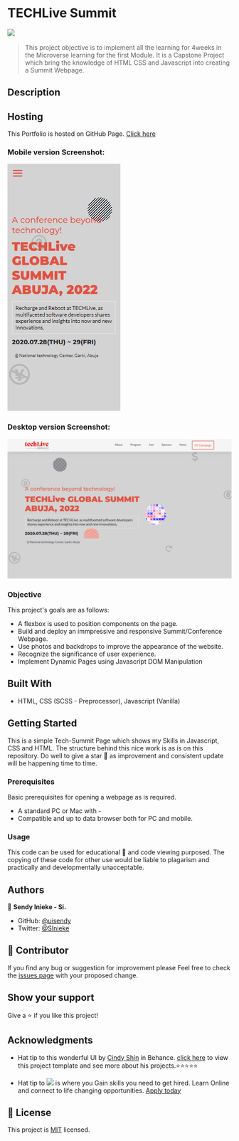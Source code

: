 # TECHLive Summit

![](https://img.shields.io/badge/Microverse-blueviolet)

> This project objective is to implement all the learning for 4weeks in the Microverse learning for the first Module. It is a Capstone Project which bring the knowledge of HTML CSS and Javascript into creating a Summit Webpage.

## Description

## Hosting

This Portfolio is hosted on GitHub Page. [Click here](https://uisendy.github.io/TechLive-Summit/)

### Mobile version Screenshot:

![screenshot](./asset/images/Completed%20Project/Mobile%20Ver.PNG)

### Desktop version Screenshot:

![screenshot](./asset/images/Completed%20Project/Desktop%20Ver.PNG)

### Objective

This project's goals are as follows:

- A flexbox is used to position components on the page.
- Build and deploy an immpressive and responsive Summit/Conference Webpage.
- Use photos and backdrops to improve the appearance of the website.
- Recognize the significance of user experience.
- Implement Dynamic Pages using Javascript DOM Manipulation

## Built With

- HTML, CSS (SCSS - Preprocessor), Javascript (Vanilla)

## Getting Started

This is a simple Tech-Summit Page which shows my Skills in Javascript, CSS and HTML. The structure behind this nice work is as is on this repository. Do well to give a star 🌟 as improvement and consistent update will be happening time to time.

### Prerequisites

Basic prerequisites for opening a webpage as is required.

- A standard PC or Mac with -
- Compatible and up to data browser both for PC and mobile.

### Usage

This code can be used for educational 📘 and code viewing purposed. The copying of these code for other use would be liable to plagarism and practically and developmentally unacceptable.

## Authors

👤 **Sendy Inieke - Si.**

- GitHub: [@uisendy](https://github.com/uisendy)
- Twitter: [@SInieke](https://twitter.com/SInieke)

## 🤝 Contributor

If you find any bug or suggestion for improvement please Feel free to check the [issues page](../../issues/) with your proposed change.

## Show your support

Give a ⭐️ if you like this project!

## Acknowledgments

- Hat tip to this wonderful UI by [Cindy Shin](https://www.behance.net/adagio07) in Behance. [click here](https://www.behance.net/gallery/29845175/CC-Global-Summit-2015) to view this project template and see more about his projects.⭐️⭐️⭐️⭐️⭐️

- Hat tip to ![](https://img.shields.io/badge/Microverse-blueviolet) is where you Gain skills you need to get hired. Learn Online and connect to life changing opportunities. [Apply today](https://www.microverse.org/?grsf=uv064g)

## 📝 License

This project is [MIT](./MIT.md) licensed.
